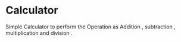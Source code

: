 # Calculator
Simple Calculator to perform the Operation as Addition , subtraction , multiplication and division .

